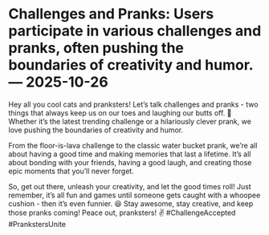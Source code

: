 # Challenges and Pranks: Users participate in various challenges and pranks, often pushing the boundaries of creativity and humor. — 2025-10-26

Hey all you cool cats and pranksters! Let’s talk challenges and pranks - two things that always keep us on our toes and laughing our butts off. 🤣 Whether it’s the latest trending challenge or a hilariously clever prank, we love pushing the boundaries of creativity and humor.

From the floor-is-lava challenge to the classic water bucket prank, we’re all about having a good time and making memories that last a lifetime. It’s all about bonding with your friends, having a good laugh, and creating those epic moments that you’ll never forget.

So, get out there, unleash your creativity, and let the good times roll! Just remember, it’s all fun and games until someone gets caught with a whoopee cushion - then it’s even funnier. 😆 Stay awesome, stay creative, and keep those pranks coming! Peace out, pranksters! ✌️ #ChallengeAccepted #PrankstersUnite